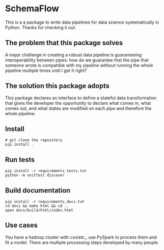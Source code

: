 # SchemaFlow

This is a a package to write data pipelines for data science systematically in Python.
Thanks for checking it out.

## The problem that this package solves

A major challenge in creating a robust data pipeline is guaranteeing interoperability between
pipes: how do we guarantee that the pipe that someone wrote is compatible
with my pipeline *without* running the whole pipeline multiple times until I get it right?

## The solution this package adopts
 
This package declares an interface to define a stateful data transformation that gives 
the developer the opportunity to declare what comes in, what comes out, and what states are modified
on each pipe and therefore the whole pipeline.

## Install 

    # git clone the repository
    pip install .

## Run tests

    pip install -r requirements_tests.txt
    python -m unittest discover

## Build documentation

    pip install -r requirements_docs.txt
    cd docs && make html && cd ..
    open docs/build/html/index.html

## Use cases

You have a hadoop cluster with csv/etc., use PySpark to process them
and fit a model. There are multiple processing steps developed by many people.
